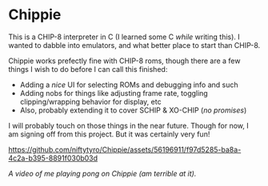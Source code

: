 # Chippie

This is a CHIP-8 interpreter in C (I learned some C _while_ writing this). I wanted to dabble into emulators, and what better place to start than CHIP-8.  

Chippie works prefectly fine with CHIP-8 roms, though there are a few things I wish to do before I can call this finished:

- Adding a _nice_ UI for selecting ROMs and debugging info and such
- Adding nobs for things like adjusting frame rate, toggling clipping/wrapping behavior for display, etc
- Also, probably extending it to cover SCHIP & XO-CHIP (_no promises_)

I will probably touch on those things in the near future. Though for now, I am signing off from this project. But it was certainly very fun!  

https://github.com/niftytyro/Chippie/assets/56196911/f97d5285-ba8a-4c2a-b395-8891f030b03d


_A video of me playing pong on Chippie (am terrible at it)._
